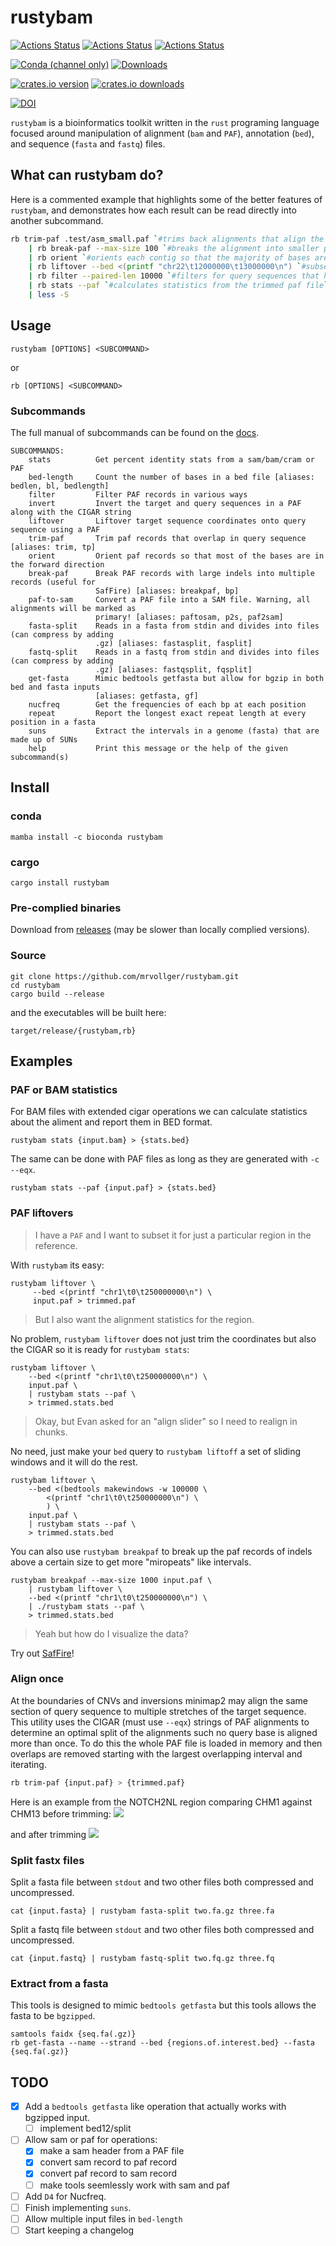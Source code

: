# rustybam

[![Actions Status](https://github.com/mrvollger/rustybam/workflows/Test%20and%20Build/badge.svg)](https://github.com/mrvollger/rustybam/actions)
[![Actions Status](https://github.com/mrvollger/rustybam/workflows/Formatting/badge.svg)](https://github.com/mrvollger/rustybam/actions)
[![Actions Status](https://github.com/mrvollger/rustybam/workflows/Clippy/badge.svg)](https://github.com/mrvollger/rustybam/actions)

[![Conda (channel only)](https://img.shields.io/conda/vn/bioconda/rustybam?color=green)](https://anaconda.org/bioconda/rustybam)
[![Downloads](https://img.shields.io/conda/dn/bioconda/rustybam?color=green)](https://anaconda.org/bioconda/rustybam)

[![crates.io version](https://img.shields.io/crates/v/rustybam)](https://crates.io/crates/rustybam)
[![crates.io downloads](https://img.shields.io/crates/d/rustybam?color=orange&label=downloads)](https://crates.io/crates/rustybam)

[![DOI](https://zenodo.org/badge/351639424.svg)](https://zenodo.org/badge/latestdoi/351639424)

`rustybam` is a bioinformatics toolkit written in the `rust` programing language focused around manipulation of alignment (`bam` and `PAF`), annotation (`bed`), and sequence (`fasta` and `fastq`) files.

## What can rustybam do?

Here is a commented example that highlights some of the better features of `rustybam`, and demonstrates how each result can be read directly into another subcommand.

```bash
rb trim-paf .test/asm_small.paf `#trims back alignments that align the same query sequence more than once` \
    | rb break-paf --max-size 100 `#breaks the alignment into smaller pieces on indels of 100 bases or more` \
    | rb orient `#orients each contig so that the majority of bases are forward aligned` \
    | rb liftover --bed <(printf "chr22\t12000000\t13000000\n") `#subsets and trims the alignment to 1 Mbp of chr22.` \
    | rb filter --paired-len 10000 `#filters for query sequences that have at least 10,000 bases aligned to a target across all alignments.` \
    | rb stats --paf `#calculates statistics from the trimmed paf file` \
    | less -S
```

## Usage

```shell
rustybam [OPTIONS] <SUBCOMMAND>
```

or

```shell
rb [OPTIONS] <SUBCOMMAND>
```

### Subcommands

The full manual of subcommands can be found on the [docs](https://docs.rs/rustybam/latest/rustybam/cli/enum.Commands.html).

```shell
SUBCOMMANDS:
    stats          Get percent identity stats from a sam/bam/cram or PAF
    bed-length     Count the number of bases in a bed file [aliases: bedlen, bl, bedlength]
    filter         Filter PAF records in various ways
    invert         Invert the target and query sequences in a PAF along with the CIGAR string
    liftover       Liftover target sequence coordinates onto query sequence using a PAF
    trim-paf       Trim paf records that overlap in query sequence [aliases: trim, tp]
    orient         Orient paf records so that most of the bases are in the forward direction
    break-paf      Break PAF records with large indels into multiple records (useful for
                   SafFire) [aliases: breakpaf, bp]
    paf-to-sam     Convert a PAF file into a SAM file. Warning, all alignments will be marked as
                   primary! [aliases: paftosam, p2s, paf2sam]
    fasta-split    Reads in a fasta from stdin and divides into files (can compress by adding
                   .gz) [aliases: fastasplit, fasplit]
    fastq-split    Reads in a fastq from stdin and divides into files (can compress by adding
                   .gz) [aliases: fastqsplit, fqsplit]
    get-fasta      Mimic bedtools getfasta but allow for bgzip in both bed and fasta inputs
                   [aliases: getfasta, gf]
    nucfreq        Get the frequencies of each bp at each position
    repeat         Report the longest exact repeat length at every position in a fasta
    suns           Extract the intervals in a genome (fasta) that are made up of SUNs
    help           Print this message or the help of the given subcommand(s)
```

## Install

### conda

```shell
mamba install -c bioconda rustybam
```

### cargo

```shell
cargo install rustybam
```

### Pre-complied binaries

Download from [releases](https://github.com/mrvollger/rustybam/releases) (may be slower than locally complied versions).

### Source

```shell
git clone https://github.com/mrvollger/rustybam.git
cd rustybam
cargo build --release
```

and the executables will be built here:

```shell
target/release/{rustybam,rb}
```

## Examples

### PAF or BAM statistics

For BAM files with extended cigar operations we can calculate statistics about the aliment and report them in BED format.

```shell
rustybam stats {input.bam} > {stats.bed}
```

The same can be done with PAF files as long as they are generated with `-c --eqx`.

```shell
rustybam stats --paf {input.paf} > {stats.bed}
```

### PAF liftovers

> I have a `PAF` and I want to subset it for just a particular region in the reference.

With `rustybam` its easy:

```shell
rustybam liftover \
     --bed <(printf "chr1\t0\t250000000\n") \
     input.paf > trimmed.paf
```

> But I also want the alignment statistics for the region.

No problem, `rustybam liftover` does not just trim the coordinates but also the CIGAR
so it is ready for `rustybam stats`:

```shell
rustybam liftover \
    --bed <(printf "chr1\t0\t250000000\n") \
    input.paf \
    | rustybam stats --paf \
    > trimmed.stats.bed
```

> Okay, but Evan asked for an "align slider" so I need to realign in chunks.

No need, just make your `bed` query to `rustybam liftoff` a set of sliding windows
and it will do the rest.

```shell
rustybam liftover \
    --bed <(bedtools makewindows -w 100000 \
        <(printf "chr1\t0\t250000000\n") \
        ) \
    input.paf \
    | rustybam stats --paf \
    > trimmed.stats.bed
```

You can also use `rustybam breakpaf` to break up the paf records of indels above a certain size to
get more "miropeats" like intervals.

```shell
rustybam breakpaf --max-size 1000 input.paf \
    | rustybam liftover \
    --bed <(printf "chr1\t0\t250000000\n") \
    | ./rustybam stats --paf \
    > trimmed.stats.bed
```

> Yeah but how do I visualize the data?

Try out
[SafFire](https://mrvollger.github.io/SafFire/)!

### Align once

At the boundaries of CNVs and inversions minimap2 may align the same section of query sequence to multiple stretches of the target sequence. This utility uses the CIGAR (must use `--eqx`) strings of PAF alignments to determine an optimal split of the alignments such no query base is aligned more than once. To do this the whole PAF file is loaded in memory and then overlaps are removed starting with the largest overlapping interval and iterating.

```bash
rb trim-paf {input.paf} > {trimmed.paf}
```

Here is an example from the NOTCH2NL region comparing CHM1 against CHM13 before trimming:
![](images/no-trim.svg)

and after trimming
![](images/trim.svg)

### Split fastx files

Split a fasta file between `stdout` and two other files both compressed and uncompressed.

```shell
cat {input.fasta} | rustybam fasta-split two.fa.gz three.fa
```

Split a fastq file between `stdout` and two other files both compressed and uncompressed.

```shell
cat {input.fastq} | rustybam fastq-split two.fq.gz three.fq
```

### Extract from a fasta

This tools is designed to mimic `bedtools getfasta` but this tools allows the fasta to be `bgzipped`.

```shell
samtools faidx {seq.fa(.gz)}
rb get-fasta --name --strand --bed {regions.of.interest.bed} --fasta {seq.fa(.gz)}
```

## TODO

- [x] Add a `bedtools getfasta` like operation that actually works with bgzipped input.
  - [ ] implement bed12/split
- [ ] Allow sam or paf for operations:
  - [x] make a sam header from a PAF file
  - [x] convert sam record to paf record
  - [x] convert paf record to sam record
  - [ ] make tools seemlessly work with sam and paf
- [ ] Add `D4` for Nucfreq.
- [ ] Finish implementing `suns`.
- [ ] Allow multiple input files in `bed-length`
- [ ] Start keeping a changelog
